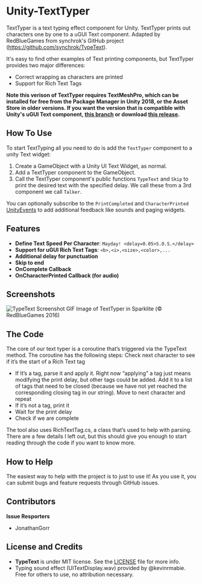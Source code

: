 Unity-TextTyper
=========================

TextTyper is a text typing effect component for Unity. TextTyper prints out characters one by one to a uGUI Text component. Adapted by RedBlueGames from synchrok's GitHub project (https://github.com/synchrok/TypeText).

It's easy to find other examples of Text printing components, but TextTyper provides two major differences:
* Correct wrapping as characters are printed
* Support for Rich Text Tags

**Note this verison of TextTyper requires TextMeshPro, which can be installed for free from the Package Manager in Unity 2018, or the Asset Store in older versions. If you want the version that is compatible with Unity's uGUI Text component, [this branch](https://github.com/redbluegames/unity-text-typer/tree/ugui-text-typer) or download [this release](https://github.com/redbluegames/unity-text-typer/releases/tag/v1.2).**

How To Use
--------
To start TextTyping all you need to do is add the `TextTyper` component to a unity Text widget:

1. Create a GameObject with a Unity UI Text Widget, as normal.
2. Add a TextTyper component to the GameObject.
3. Call the TextTyper component's public functions ```TypeText``` and ```Skip``` to print the desired text with the specified delay. We call these from a 3rd component we call `Talker`.

You can optionally subscribe to the `PrintCompleted` and `CharacterPrinted` [UnityEvents](https://docs.unity3d.com/ScriptReference/Events.UnityEvent.AddListener.html) to add additional feedback like sounds and paging widgets.

Features
--------
- **Define Text Speed Per Character**: ```Mayday! <delay=0.05>S.O.S.</delay>```
- **Support for uGUI Rich Text Tags**: ```<b>,<i>,<size>,<color>,...```
- **Additional delay for punctuation**
- **Skip to end**
- **OnComplete Callback**
- **OnCharacterPrinted Callback (for audio)**

Screenshots
--------
![TypeText Screenshot GIF](https://github.com/redbluegames/unity-text-typer/blob/master/README-Images/ss_chat_watermarked.gif)
Image of TextTyper in Sparklite (© RedBlueGames 2016)

The Code
--------
The core of our text typer is a coroutine that’s triggered via the TypeText method. The coroutine has the following steps:
Check next character to see if it’s the start of a Rich Text tag
- If It’s a tag, parse it and apply it. Right now “applying” a tag just means modifying the print delay, but other tags could be added. Add it to a list of tags that need to be closed (because we have not yet reached the corresponding closing tag in our string). Move to next character and repeat
- If it’s not a tag, print it
- Wait for the print delay
- Check if we are complete

The tool also uses RichTextTag.cs, a class that’s used to help with parsing.
There are a few details I left out, but this should give you enough to start reading through the code if you want to know more.

How to Help
-------
The easiest way to help with the project is to just to use it! As you use it, you can submit bugs and feature requests through GitHub issues.

Contributors
-------
**Issue Resporters**
- JonathanGorr

License and Credits
-------
- **TypeText** is under MIT license. See the [LICENSE](LICENSE) file for more info.
- Typing sound effect (UITextDisplay.wav) provided by @kevinrmabie. Free for others to use, no attribution necessary.
